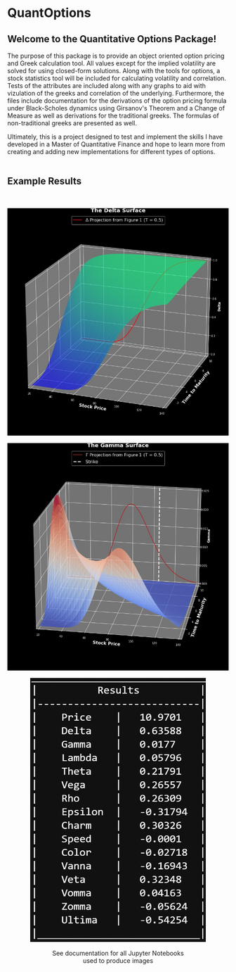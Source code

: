 # QuantOptions

## Welcome to the Quantitative Options Package!</font>
The purpose of this package is to provide an object oriented option pricing and Greek calculation tool. All values except for the implied volatility are solved for using closed-form solutions. Along with the tools for options, a stock statistics tool will be included for calculating volatility and correlation. Tests of the attributes are included along with any graphs to aid with vizulation of the greeks and correlation of the underlying. Furthermore, the files include documentation for the derivations of the option pricing formula under Black-Scholes dynamics using Girsanov's Theorem and a Change of Measure as well as derivations for the traditional greeks. The formulas of non-traditional greeks are presented as well.

Ultimately, this is a project designed to test and implement the skills I have developed in a Master of Quantitative Finance and hope to learn more from creating and adding new implementations for different types of options.
<br>
<br>
## Example Results
<br>

<p align="center">
    <img src="https://github.com/hrflkner/QuantOptions/blob/main/res/Delta_Surface.jpg">
</p>

<p align="center">
    <img src="https://github.com/hrflkner/QuantOptions/blob/main/res/Gamma_Surface.jpg">
</p>

<p align="center">
    <img src="https://github.com/hrflkner/QuantOptions/blob/main/res/test_results.jpg" width=400 height=600>
</p>

<p align="center">
    See documentation for all Jupyter Notebooks<br>
    used to produce images
</p>
